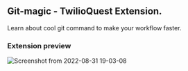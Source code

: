 ## Git-magic - TwilioQuest Extension.

Learn about cool git command to make your workflow faster.

### Extension preview
![Screenshot from 2022-08-31 19-03-08](https://user-images.githubusercontent.com/51878265/187691861-a48123d4-9e15-42ab-9b22-3f8241675422.png)

